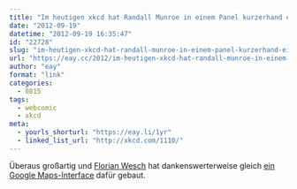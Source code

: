 ```yaml
---
title: "Im heutigen xkcd hat Randall Munroe in einem Panel kurzerhand eine ganze Welt erschaffen"
date: "2012-09-19"
datetime: "2012-09-19 16:35:47"
id: "22728"
slug: "im-heutigen-xkcd-hat-randall-munroe-in-einem-panel-kurzerhand-eine-ganze-welt-erschaffen"
url: "https://eay.cc/2012/im-heutigen-xkcd-hat-randall-munroe-in-einem-panel-kurzerhand-eine-ganze-welt-erschaffen/"
author: "eay"
format: "link"
categories:
  - 0815
tags:
  - webcomic
  - xkcd
meta:
  - yourls_shorturl: "https://eay.li/1yr"
  - linked_list_url: "http://xkcd.com/1110/"
---
```


Überaus großartig und [Florian Wesch](http://dividuum.de/) hat dankenswerterweise gleich [ein Google Maps-Interface](http://xkcd-map.rent-a-geek.de/) dafür gebaut.
